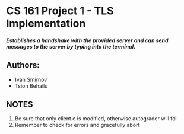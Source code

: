 # CS 161 Project 1 - TLS Implementation

##### Establishes a handshake with the provided server and can send messages to the server by typing into the terminal.

## Authors:

- Ivan Smirnov
- Tsion Behailu

## NOTES

1. Be sure that only client.c is modified, otherwise autograder will fail
2. Remember to check for errors and gracefully abort
